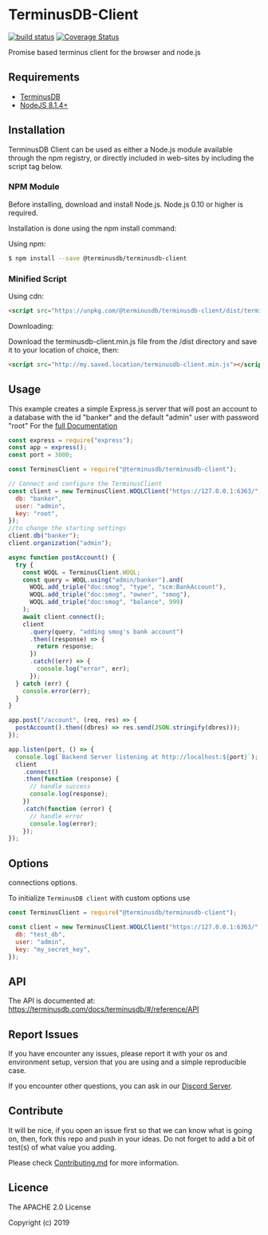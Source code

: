# TerminusDB-Client

[![build status](https://api.travis-ci.com/terminusdb/terminusdb-client.svg?branch=master)](https://travis-ci.com/terminusdb/terminusdb-client)
[![Coverage Status](https://coveralls.io/repos/github/terminusdb/terminusdb-client/badge.svg?branch=master)](https://coveralls.io/repos/github/terminusdb/terminusdb-client/badge.svg?branch=master)

Promise based terminus client for the browser and node.js

## Requirements

- [TerminusDB](https://github.com/terminusdb/terminusdb)
- [NodeJS 8.1.4+](https://nodejs.org/en/)

## Installation

TerminusDB Client can be used as either a Node.js module available through the npm registry, or directly included in web-sites by including the script tag below.

### NPM Module

Before installing, download and install Node.js. Node.js 0.10 or higher is required.

Installation is done using the npm install command:

Using npm:

```bash
$ npm install --save @terminusdb/terminusdb-client
```

### Minified Script

Using cdn:

```html
<script src="https://unpkg.com/@terminusdb/terminusdb-client/dist/terminusdb-client.min.js"></script>
```

Downloading:

Download the terminusdb-client.min.js file from the /dist directory and save it to your location of choice, then:

```html
<script src="http://my.saved.location/terminusdb-client.min.js"></script>
```

## Usage

This example creates a simple Express.js server that will post an account to
a database with the id "banker" and the default "admin" user with password "root"
For the [full Documentation](https://terminusdb.github.io/terminusdb-client-js)

```javascript
const express = require("express");
const app = express();
const port = 3000;

const TerminusClient = require("@terminusdb/terminusdb-client");

// Connect and configure the TerminusClient
const client = new TerminusClient.WOQLClient("https://127.0.0.1:6363/", {
  db: "banker",
  user: "admin",
  key: "root",
});
//to change the starting settings
client.db("banker");
client.organization("admin");

async function postAccount() {
  try {
    const WOQL = TerminusClient.WOQL;
    const query = WOQL.using("admin/banker").and(
      WOQL.add_triple("doc:smog", "type", "scm:BankAccount"),
      WOQL.add_triple("doc:smog", "owner", "smog"),
      WOQL.add_triple("doc:smog", "balance", 999)
    );
    await client.connect();
    client
      .query(query, "adding smog's bank account")
      .then((response) => {
        return response;
      })
      .catch((err) => {
        console.log("error", err);
      });
  } catch (err) {
    console.error(err);
  }
}

app.post("/account", (req, res) => {
  postAccount().then((dbres) => res.send(JSON.stringify(dbres)));
});

app.listen(port, () => {
  console.log(`Backend Server listening at http://localhost:${port}`);
  client
    .connect()
    .then(function (response) {
      // handle success
      console.log(response);
    })
    .catch(function (error) {
      // handle error
      console.log(error);
    });
});
```

## Options

connections options.

To initialize `TerminusDB client` with custom options use

```js
const TerminusClient = require("@terminusdb/terminusdb-client");

const client = new TerminusClient.WOQLClient("https://127.0.0.1:6363/", {
  db: "test_db",
  user: "admin",
  key: "my_secret_key",
});
```

## API

The API is documented at: https://terminusdb.com/docs/terminusdb/#/reference/API

## Report Issues

If you have encounter any issues, please report it with your os and environment setup, version that you are using and a simple reproducible case.

If you encounter other questions, you can ask in our [Discord Server](https://discord.gg/hTU3XWSzuZ).

## Contribute

It will be nice, if you open an issue first so that we can know what is going on, then, fork this repo and push in your ideas. Do not forget to add a bit of test(s) of what value you adding.

Please check [Contributing.md](Contributing.md) for more information.

## Licence

The APACHE 2.0 License

Copyright (c) 2019
